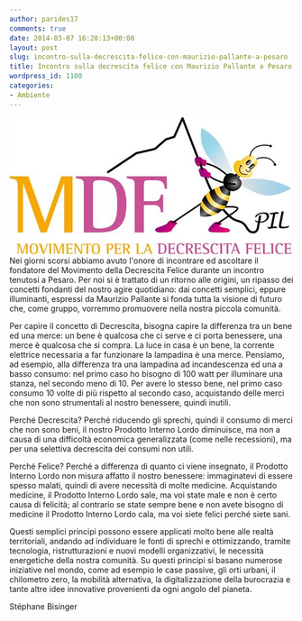```yaml
---
author: parides17
comments: true
date: 2014-03-07 16:28:13+00:00
layout: post
slug: incontro-sulla-decrescita-felice-con-maurizio-pallante-a-pesaro
title: Incontro sulla decrescita felice con Maurizio Pallante a Pesaro
wordpress_id: 1100
categories:
- Ambiente
---
```


[![decrescita-felice](/images/2014/03/decrescita-felice.jpg)](/images/2014/03/decrescita-felice.jpg)
Nei giorni scorsi abbiamo avuto l'onore di incontrare ed ascoltare il fondatore del Movimento della Decrescita Felice durante un incontro tenutosi a Pesaro. Per noi si è trattato di un ritorno alle origini, un ripasso dei concetti fondanti del nostro agire quotidiano: dai concetti semplici, eppure illuminanti, espressi da Maurizio Pallante si fonda tutta la visione di futuro che, come gruppo, vorremmo promuovere nella nostra piccola comunità.




<!-- more -->Per capire il concetto di Decrescita, bisogna capire la differenza tra un bene ed una merce: un bene è qualcosa che ci serve e ci porta benessere, una merce è qualcosa che si compra. La luce in casa è un bene, la corrente elettrice necessaria a far funzionare la lampadina è una merce. Pensiamo, ad esempio, alla differenza tra una lampadina ad incandescenza ed una a basso consumo: nel primo caso ho bisogno di 100 watt per illuminare una stanza, nel secondo meno di 10. Per avere lo stesso bene, nel primo caso consumo 10 volte di più rispetto al secondo caso, acquistando delle merci che non sono strumentali al nostro benessere, quindi inutili.




Perché Decrescita? Perché riducendo gli sprechi, quindi il consumo di merci che non sono beni, il nostro Prodotto Interno Lordo diminuisce, ma non a causa di una difficoltà economica generalizzata (come nelle recessioni), ma per una selettiva decrescita dei consumi non utili.




Perché Felice? Perché a differenza di quanto ci viene insegnato, il Prodotto Interno Lordo non misura affatto il nostro benessere: immaginatevi di essere spesso malati, quindi di avere necessità di molte medicine. Acquistando medicine, il Prodotto Interno Lordo sale, ma voi state male e non è certo causa di felicità; al contrario se state sempre bene e non avete bisogno di medicine il Prodotto Interno Lordo cala, ma voi siete felici perché siete sani.




Questi semplici principi possono essere applicati molto bene alle realtà territoriali, andando ad individuare le fonti di sprechi e ottimizzando, tramite tecnologia, ristrutturazioni e nuovi modelli organizzativi, le necessità energetiche della nostra comunità. Su questi principi si basano numerose iniziative nel mondo, come ad esempio le case passive, gli orti urbani, il chilometro zero, la mobilità alternativa, la digitalizzazione della burocrazia e tante altre idee innovative provenienti da ogni angolo del pianeta.




Stéphane Bisinger

